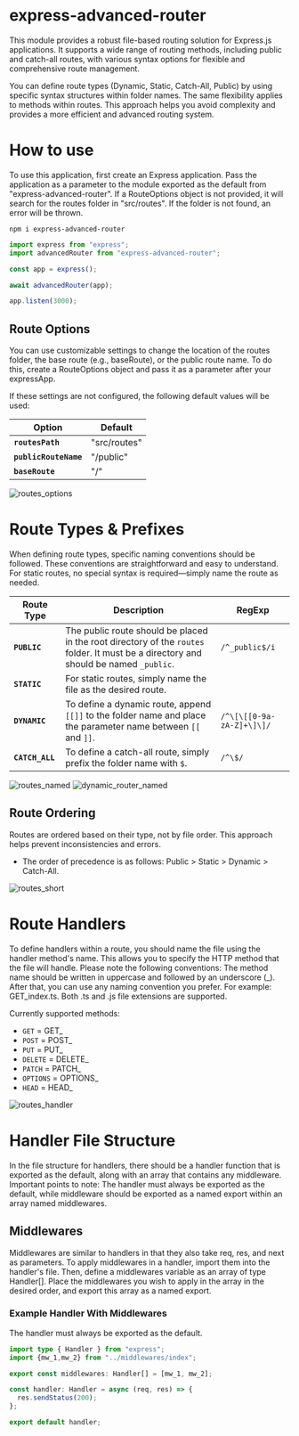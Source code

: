 # express-advanced-router

This module provides a robust file-based routing solution for Express.js applications. It supports a wide range of routing methods, including public and catch-all routes, with various syntax options for flexible and comprehensive route management.

You can define route types (Dynamic, Static, Catch-All, Public) by using specific syntax structures within folder names. The same flexibility applies to methods within routes. This approach helps you avoid complexity and provides a more efficient and advanced routing system.

# How to use

To use this application, first create an Express application. Pass the application as a parameter to the module exported as the default from "express-advanced-router". If a RouteOptions object is not provided, it will search for the routes folder in "src/routes". If the folder is not found, an error will be thrown.

```
npm i express-advanced-router
```

```js
import express from "express";
import advancedRouter from "express-advanced-router";

const app = express();

await advancedRouter(app);

app.listen(3000);
```

## Route Options

You can use customizable settings to change the location of the routes folder, the base route (e.g., baseRoute), or the public route name. To do this, create a RouteOptions object and pass it as a parameter after your expressApp.

If these settings are not configured, the following default values will be used:

| Option    |  Default  |
|---------------|-----------|
| **`routesPath`**  | "src/routes" |
| **`publicRouteName`**  | "/public" |
| **`baseRoute`**  | "/" |

![routes_options](https://i.imgur.com/fm4PDyJ.png)

# Route Types & Prefixes

When defining route types, specific naming conventions should be followed. These conventions are straightforward and easy to understand. For static routes, no special syntax is required—simply name the route as needed.

| Route Type     | Description                                                                                 | RegExp                |
|----------------|---------------------------------------------------------------------------------------------|-----------------------|
| **`PUBLIC`**   | The public route should be placed in the root directory of the `routes` folder. It must be a directory and should be named `_public`. | `/^_public$/i`        |
| **`STATIC`**   | For static routes, simply name the file as the desired route.                                |                       |
| **`DYNAMIC`**  | To define a dynamic route, append `[[]]` to the folder name and place the parameter name between `[[` and `]]`. | `/^\[\[[0-9a-zA-Z]+\]\]/` |
| **`CATCH_ALL`**| To define a catch-all route, simply prefix the folder name with `$`.                         | `/^\$/`               |


![routes_named](https://i.imgur.com/XouASXj.png)
![dynamic_router_named](https://i.imgur.com/H85k5ah.png)

## Route Ordering
Routes are ordered based on their type, not by file order. This approach helps prevent inconsistencies and errors. 
 - The order of precedence is as follows: Public > Static > Dynamic > Catch-All.

![routes_short](https://i.imgur.com/ClWc8VL.png)

# Route Handlers
To define handlers within a route, you should name the file using the handler method's name. This allows you to specify the HTTP method that the file will handle. Please note the following conventions: The method name should be written in uppercase and followed by an underscore (_). After that, you can use any naming convention you prefer. For example: GET_index.ts. Both .ts and .js file extensions are supported.

Currently supported methods:

- `GET` = GET_
- `POST` = POST_
- `PUT` = PUT_
- `DELETE` = DELETE_
- `PATCH` = PATCH_
- `OPTIONS` = OPTIONS_
- `HEAD` = HEAD_

![routes_handler](https://i.imgur.com/RVVO8gB.png)


# Handler File Structure
In the file structure for handlers, there should be a handler function that is exported as the default, along with an array that contains any middleware. Important points to note: The handler must always be exported as the default, while middleware should be exported as a named export within an array named middlewares.

## Middlewares
Middlewares are similar to handlers in that they also take req, res, and next as parameters. To apply middlewares in a handler, import them into the handler's file. Then, define a middlewares variable as an array of type Handler[]. Place the middlewares you wish to apply in the array in the desired order, and export this array as a named export.

### Example Handler With Middlewares
The handler must always be exported as the default.

```ts
import type { Handler } from "express";
import {mw_1,mw_2} from "../middlewares/index";

export const middlewares: Handler[] = [mw_1, mw_2];

const handler: Handler = async (req, res) => {
  res.sendStatus(200);
};

export default handler;
```
